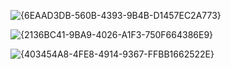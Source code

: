 ![{6EAAD3DB-560B-4393-9B4B-D1457EC2A773}](https://github.com/user-attachments/assets/5003edac-4765-44ad-bda0-8c8208f8aa6f)

![{2136BC41-9BA9-4026-A1F3-750F664386E9}](https://github.com/user-attachments/assets/db2cc20b-c455-4a14-9270-04a10dc1afc7)

![{403454A8-4FE8-4914-9367-FFBB1662522E}](https://github.com/user-attachments/assets/c71341b8-e1a8-47ca-8256-bb98cd9482f7)
